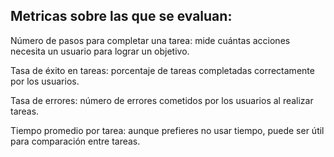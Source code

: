 ## Metricas sobre las que se evaluan:

Número de pasos para completar una tarea: mide cuántas acciones necesita un usuario para lograr un objetivo.

Tasa de éxito en tareas: porcentaje de tareas completadas correctamente por los usuarios.

Tasa de errores: número de errores cometidos por los usuarios al realizar tareas.

Tiempo promedio por tarea: aunque prefieres no usar tiempo, puede ser útil para comparación entre tareas.